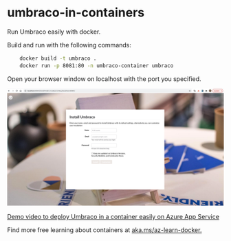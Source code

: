 # umbraco-in-containers
Run Umbraco easily with docker.

Build and run with the following commands:

```bash
    docker build -t umbraco .
    docker run -p 8081:80 -n umbraco-container umbraco
```

Open your browser window on localhost with the port you specified.

![umbraco-screenshot](screenshot-browser.png)

[Demo video to deploy Umbraco in a container easily on Azure App Service](https://www.youtube.com/watch?v=txyYlwEdnbM)

Find more free learning about containers at [aka.ms/az-learn-docker.](https://aka.ms/az-learn-docker)

